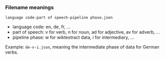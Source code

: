 ### Filename meanings

`language code-part of speech-pipeline phase.json`

- language code: en, de, fr, ...
- part of speech: v for verb, n for noun, ad for adjective, av for adverb, ...
- pipeline phase: w for wiktextract data, i for intermediary, ...

Example: `de-v-i.json`, meaning the intermediate phase of data for German verbs.
